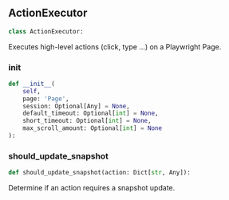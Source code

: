 <a id="camel.toolkits.hybrid_browser_toolkit.actions"></a>

<a id="camel.toolkits.hybrid_browser_toolkit.actions.ActionExecutor"></a>

## ActionExecutor

```python
class ActionExecutor:
```

Executes high-level actions (click, type …) on a Playwright Page.

<a id="camel.toolkits.hybrid_browser_toolkit.actions.ActionExecutor.__init__"></a>

### __init__

```python
def __init__(
    self,
    page: 'Page',
    session: Optional[Any] = None,
    default_timeout: Optional[int] = None,
    short_timeout: Optional[int] = None,
    max_scroll_amount: Optional[int] = None
):
```

<a id="camel.toolkits.hybrid_browser_toolkit.actions.ActionExecutor.should_update_snapshot"></a>

### should_update_snapshot

```python
def should_update_snapshot(action: Dict[str, Any]):
```

Determine if an action requires a snapshot update.

